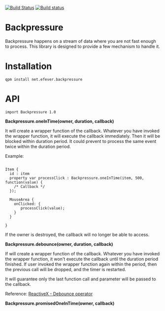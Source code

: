 [![Build Status](https://www.travis-ci.org/e-fever/backpressure.svg?branch=master)](https://www.travis-ci.org/e-fever/backpressure)
[![Build status](https://ci.appveyor.com/api/projects/status/knt6r7gra9dm0oui?svg=true)](https://ci.appveyor.com/project/benlau/backpressure)

Backpressure
============

Backpressure happens on a stream of data where you are not fast enough to process. 
This library is designed to provide a few mechanism to handle it.

Installation
============

    qpm install net.efever.backpressure
    
    
API
===

```
import Backpressure 1.0
```


**Backpressure.oneInTime(owner, duration, callback)**

It will create a wrapper function of the callback. Whatever you have invoked the wrapper function, it will execute the callback immediately. Then it will be blocked within duration period. It could prevent to process the same event twice within the duration period.

Example:
```

Item {
  id : item
  property var processClick : Backpressure.oneInTime(item, 500, function(value) { 
    /* Callback */ 
  });

  MouseArea {
    onClicked: {
       processClick(value);
    }
  }

}
```

If the owner is destroyed, the callback will no longer be able to access.

**Backpressure.debounce(owner, duration, callback)**

If will create a wrapper function of the callback. Whatever you have invoked the wrapper function, it won't execute the callback until the duration period finished. If user invoked the wrapper function again within the period, then the previous call will be dropped, and the timer is restarted.

It will guarantee only the last function call and parameter will be passed to the callback.

Reference: [ReactiveX - Debounce operator](http://reactivex.io/documentation/operators/debounce.html)

**Backpressure.promisedOneInTime(owner, callback)**

